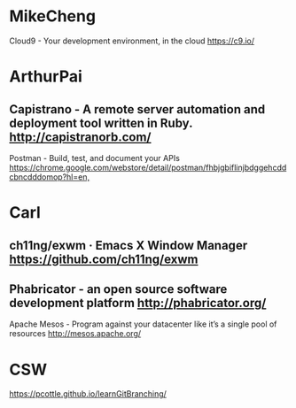 # MikeCheng

Cloud9 - Your development environment, in the cloud
<https://c9.io/>  
# ArthurPai

Capistrano - A remote server automation and deployment tool written in Ruby.
<http://capistranorb.com/>  
--------
Postman - Build, test, and document your APIs
<https://chrome.google.com/webstore/detail/postman/fhbjgbiflinjbdggehcddcbncdddomop?hl=en,>  
# Carl

ch11ng/exwm · Emacs X Window Manager
<https://github.com/ch11ng/exwm>  
--------
Phabricator - an open source software development platform
<http://phabricator.org/>  
--------
Apache Mesos - Program against your datacenter like it’s a single pool of resources
<http://mesos.apache.org/>  
# CSW

<https://pcottle.github.io/learnGitBranching/>  